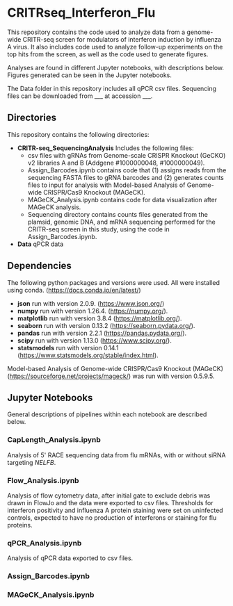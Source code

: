 # CRITRseq_Interferon_Flu

This repository contains the code used to analyze data from a genome-wide CRITR-seq screen for modulators of interferon induction by influenza A virus. It also includes code used to analyze follow-up experiments on the top hits from the screen, as well as the code used to generate figures.

Analyses are found in different Jupyter notebooks, with descriptions below. Figures generated can be seen in the Jupyter notebooks.

The Data folder in this repository includes all qPCR csv files. Sequencing files can be downloaded from ___ at accession ___.

## Directories

This repository contains the following directories:
- <b>CRITR-seq_SequencingAnalysis</b> Includes the following files:
  - csv files with gRNAs from Genome-scale CRISPR Knockout (GeCKO) v2 libraries A and B (Addgene #1000000048, #1000000049).
  - Assign_Barcodes.ipynb contains code that (1) assigns reads from the sequencing FASTA files to gRNA barcodes and (2) generates counts files to input for analysis with Model-based Analysis of Genome-wide CRISPR/Cas9 Knockout (MAGeCK).
  - MAGeCK_Analysis.ipynb contains code for data visualization after MAGeCK analysis.
  - Sequencing directory contains counts files generated from the plamsid, genomic DNA, and mRNA sequencing performed for the CRITR-seq screen in this study, using the code in Assign_Barcodes.ipynb.
- <b>Data</b> qPCR data

## Dependencies

The following python packages and versions were used. All were installed using conda. (https://docs.conda.io/en/latest/)
- <b>json</b> run with version 2.0.9. (https://www.json.org/)
- <b>numpy</b> run with version 1.26.4. (https://numpy.org/).
- <b>matplotlib</b> run with version 3.8.4 (https://matplotlib.org/).
- <b>seaborn</b> run with version 0.13.2 (https://seaborn.pydata.org/).
- <b>pandas</b> run with version 2.2.1 (https://pandas.pydata.org/).
- <b>scipy</b> run with version 1.13.0 (https://www.scipy.org/).
- <b>statsmodels</b> run with version 0.14.1 (https://www.statsmodels.org/stable/index.html).

Model-based Analysis of Genome-wide CRISPR/Cas9 Knockout (MAGeCK) (https://sourceforge.net/projects/mageck/) was run with version 0.5.9.5.

## Jupyter Notebooks

General descriptions of pipelines within each notebook are described below.

### CapLength_Analysis.ipynb

Analysis of 5' RACE sequencing data from flu mRNAs, with or without siRNA targeting *NELFB*.

### Flow_Analysis.ipynb

Analysis of flow cytometry data, after initial gate to exclude debris was drawn in FlowJo and the data were exported to csv files. Thresholds for interferon positivity and influenza A protein staining were set on uninfected controls, expected to have no production of interferons or staining for flu proteins.

### qPCR_Analysis.ipynb

Analysis of qPCR data exported to csv files.

### Assign_Barcodes.ipynb

### MAGeCK_Analysis.ipynb
